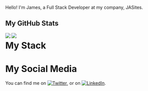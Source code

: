 Hello! I'm James, a Full Stack Developer at my company, JASites.


## My GitHub Stats
<a>
  <img style="width=48%" align="left" src="https://github-readme-stats.vercel.app/api?username=jamesa9283&count_private=true&show_icons=true" />
</a>
<a>
  <img style="48%" align="left" src="https://github-readme-stats.vercel.app/api/top-langs/?username=jamesa9283&layout=compact" />
</a>

# My Stack


# My Social Media

<!-- Actual text -->

You can find me on [![Twitter][1.2]][1], or on [![LinkedIn][2.2]][2].

<!-- Icons -->

[1.2]: http://i.imgur.com/wWzX9uB.png (twitter icon without padding)
[2.2]: https://raw.githubusercontent.com/MartinHeinz/MartinHeinz/master/linkedin-3-16.png (LinkedIn icon without padding)

<!-- Links to your social media accounts -->

[1]: https://twitter.com/AlephJamesA
[2]: https://www.linkedin.com/in/jamesa9283/